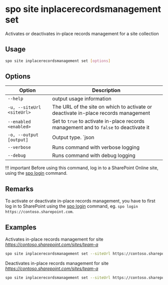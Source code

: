 # spo site inplacerecordsmanagement set

Activates or deactivates in-place records management for a site collection

## Usage

```sh
spo site inplacerecordsmanagement set [options]
```

## Options

Option|Description
------|-----------
`--help`|output usage information
`-u, --siteUrl <siteUrl>`|The URL of the site on which to activate or deactivate in-place records management
`--enabled <enabled>`|Set to `true` to activate in-place records management and to `false` to deactivate it
`-o, --output [output]`|Output type. `json|text`. Default `text`
`--verbose`|Runs command with verbose logging
`--debug`|Runs command with debug logging

!!! important
    Before using this command, log in to a SharePoint Online site, using the [spo login](../login.md) command.

## Remarks

To activate or deactivate in-place records management, you have to first log in to SharePoint using the [spo login](../login.md) command, eg. `spo login https://contoso.sharepoint.com`.

## Examples

Activates in-place records management for site _https://contoso.sharepoint.com/sites/team-a_

```sh
spo site inplacerecordsmanagement set --siteUrl https://contoso.sharepoint.com/sites/team-a --enabled true
```

Deactivates in-place records management for site _https://contoso.sharepoint.com/sites/team-a_

```sh
spo site inplacerecordsmanagement set --siteUrl https://contoso.sharepoint.com/sites/team-a --enabled false
```